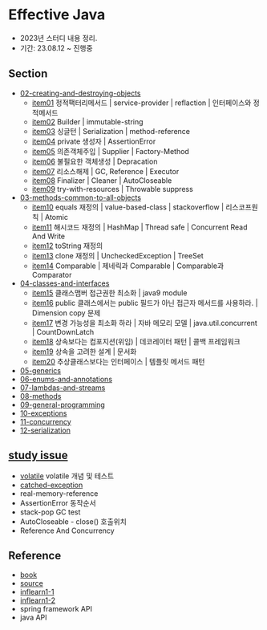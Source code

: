 # Effective Java

- 2023년 스터디 내용 정리.
- 기간: 23.08.12 ~ 진행중



## Section

- [02-creating-and-destroying-objects](docs/02-creating-and-destroying-objects)
  - [item01](docs/02-creating-and-destroying-objects/item01) 정적팩터리메서드 |  service-provider | reflaction | 인터페이스와 정적메서드
  - [item02](docs/02-creating-and-destroying-objects/item02) Builder |  immutable-string
  - [item03](docs/02-creating-and-destroying-objects/item03) 싱글턴 | Serialization | method-reference
  - [item04](docs/02-creating-and-destroying-objects/item04) private 생성자 | AssertionError
  - [item05](docs/02-creating-and-destroying-objects/item05) 의존객체주입 |  Supplier | Factory-Method
  - [item06](docs/02-creating-and-destroying-objects/item06) 불필요한 객체생성 | Depracation
  - [item07](docs/02-creating-and-destroying-objects/item07) 리소스해제 | GC, Reference | Executor
  - [item08](docs/02-creating-and-destroying-objects/item08) Finalizer | Cleaner | AutoCloseable
  - [item09](docs/02-creating-and-destroying-objects/item09) try-with-resources | Throwable suppress
- [03-methods-common-to-all-objects](docs/03-methods-common-to-all-objects)
  - [item10](docs/03-methods-common-to-all-objects/item10) equals 재정의 | value-based-class | stackoverflow | 리스코프원칙 | Atomic
  - [item11](docs/03-methods-common-to-all-objects/item11) 해시코드 재정의 | HashMap | Thread safe | Concurrent Read And Write
  - [item12](docs/03-methods-common-to-all-objects/item12) toString 재정의
  - [item13](docs/03-methods-common-to-all-objects/item13) clone 재정의 | UncheckedException | TreeSet
  - [item14](docs/03-methods-common-to-all-objects/item14) Comparable | 제네릭과 Comparable | Comparable과 Comparator
- [04-classes-and-interfaces](docs/04-classes-and-interfaces)
  - [item15](docs/04-classes-and-interfaces/item15)  클래스맴버 접근권한 최소화 | java9 module
  - [item16](docs/04-classes-and-interfaces/item16)  public 클래스에서는 public 필드가 아닌 접근자 메서드를 사용하라. | Dimension copy 문제
  - [item17](docs/04-classes-and-interfaces/item17) 변경 가능성을 최소화 하라 | 자바 메모리 모델 | java.util.concurrent | CountDownLatch
  - [item18](docs/04-classes-and-interfaces/item18) 상속보다는 컴포지션(위임) | 데코레이터 패턴 | 콜백 프레임워크
  - [item19](docs/04-classes-and-interfaces/item19) 상속을 고려한 설계 | 문서화
  - [item20](docs/04-classes-and-interfaces/item20) 추상클래스보다는 인터페이스 | 템플릿 메서드 패턴
- [05-generics](docs/05-generics)
- [06-enums-and-annotations](docs/06-enums-and-annotations)
- [07-lambdas-and-streams](docs/07-lambdas-and-streams)
- [08-methods](docs/08-methods)
- [09-general-programming](docs/09-general-programming)
- [10-exceptions](docs/10-exceptions)
- [11-concurrency](docs/11-concurrency)
- [12-serialization](docs/12-serialization)

## [study issue](./99-issue)

- [volatile](./docs/99-issue/volatile.md) volatile 개념 및 테스트
- [catched-exception](./docs/99-issue/checked-exception-performance.md)
- real-memory-reference
- AssertionError 동작순서
- stack-pop GC test
- AutoCloseable - close() 호출위치
- Reference And Concurrency





## Reference

- [book](https://www.yes24.com/Product/Goods/65551284)
- [source](https://github.com/jbloch/effective-java-3e-source-code)
- [inflearn1-1](https://github.com/whiteship/effective-java)
- [inflearn1-2](https://github.com/whiteship/chinese-hello-service)
- spring framework API
- java API
